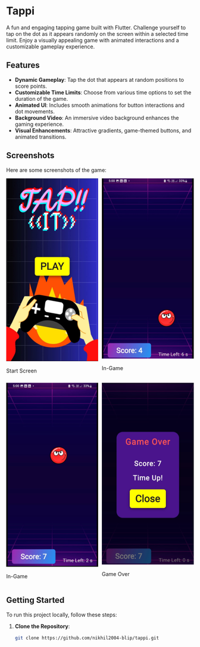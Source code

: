 # Tappi

A fun and engaging tapping game built with Flutter. Challenge yourself to tap on the dot as it appears randomly on the screen within a selected time limit. Enjoy a visually appealing game with animated interactions and a customizable gameplay experience.

## Features

- **Dynamic Gameplay**: Tap the dot that appears at random positions to score points.
- **Customizable Time Limits**: Choose from various time options to set the duration of the game.
- **Animated UI**: Includes smooth animations for button interactions and dot movements.
- **Background Video**: An immersive video background enhances the gaming experience.
- **Visual Enhancements**: Attractive gradients, game-themed buttons, and animated transitions.

## Screenshots

Here are some screenshots of the game:

<div style="display: grid; grid-template-columns: repeat(2, 1fr); gap: 10px;">

  <div>
    <img src="assets/images/1.jpg" alt="Start Screen" style="width: 100%; height: auto;">
    <p>Start Screen</p>
  </div>
  
  <div>
    <img src="assets/images/2.jpg" alt="In-Game" style="width: 100%; height: auto;">
    <p>In-Game</p>
  </div>
  
  <div>
    <img src="assets/images/3.jpg" alt="In-Game" style="width: 100%; height: auto;">
    <p>In-Game</p>
  </div>
  
  <div>
    <img src="assets/images/4.jpg" alt="Game Over" style="width: 100%; height: auto;">
    <p>Game Over</p>
  </div>

</div>



## Getting Started

To run this project locally, follow these steps:

1. **Clone the Repository**:
   ```bash
   git clone https://github.com/nikhil2004-blip/tappi.git
